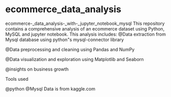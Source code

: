 # ecommerce_data_analysis
ecommerce-_data_analysis-_with-_jupyter_notebook_mysql This repository contains a comprehensive analysis of an ecommerce dataset using Python, MySQL and jupyter notebook. This analysis includes: @Data extraction from Mysql database using python"s mysql-connector library

@Data preprocessing and cleaning using Pandas and NumPy

@Data visualization and exploration using Matplotlib and Seaborn

@insights on business growth

Tools used

@python @Mysql Data is from kaggle.com
